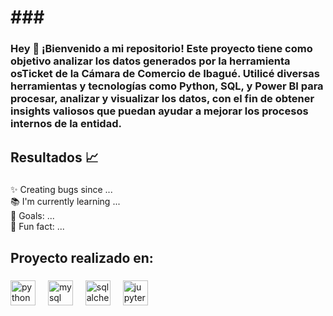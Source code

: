 ###
<h1 Proyecto Integrador: Unicorn Academy - Data Analyst Full Program 7.0 </h1>
###

<h3 align="left">Hey 👋 ¡Bienvenido a mi repositorio! Este proyecto tiene como objetivo analizar los datos generados por la herramienta osTicket de la Cámara de Comercio de Ibagué. Utilicé diversas herramientas y tecnologías como Python, SQL, y Power BI para procesar, analizar y visualizar los datos, con el fin de obtener insights valiosos que puedan ayudar a mejorar los procesos internos de la entidad.</h3>

###

<h2 align="left">Resultados 📈</h2>

###

<p align="left">✨ Creating bugs since ...<br>📚 I'm currently learning ...<br>🎯 Goals: ...<br>🎲 Fun fact: ...</p>

###

<h2 align="left">Proyecto realizado en:</h2>

###

<div align="left">
  <img src="https://cdn.jsdelivr.net/gh/devicons/devicon/icons/python/python-original.svg" height="40" alt="python logo"  />
  <img width="12" />
  <img src="https://cdn.jsdelivr.net/gh/devicons/devicon/icons/mysql/mysql-original.svg" height="40" alt="mysql logo"  />
  <img width="12" />
  <img src="https://cdn.jsdelivr.net/gh/devicons/devicon/icons/sqlalchemy/sqlalchemy-original.svg" height="40" alt="sqlalchemy logo"  />
  <img width="12" />
  <img src="https://cdn.jsdelivr.net/gh/devicons/devicon/icons/jupyter/jupyter-original.svg" height="40" alt="jupyter logo"  />
</div>

###
